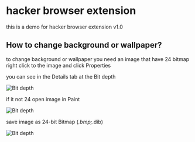 # hacker browser extension
this is a demo for hacker browser extension v1.0
## How to change background or wallpaper?
to change background or wallpaper you need an image that have 24 bitmap
right click to the image and click Properties

you can see in the Details tab at the  Bit depth

![Bit depth](https://i.imgur.com/URbPvtI.png)

if it not 24 open image in Paint

![Bit depth](https://i.imgur.com/H6D671g.png)

save image as 24-bit Bitmap (*.bmp;*.dib)

![Bit depth](https://i.imgur.com/2y2rgvx.png)
